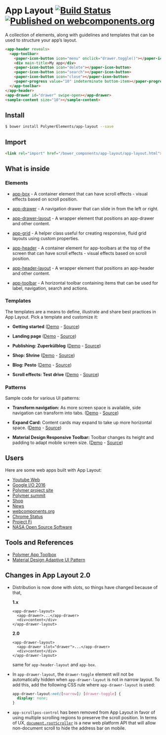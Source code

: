 # App Layout [![Build Status](https://travis-ci.org/PolymerElements/app-layout.svg?branch=2.0-preview)](https://travis-ci.org/PolymerElements/app-layout) [![Published on webcomponents.org](https://img.shields.io/badge/webcomponents.org-published-blue.svg)](https://beta.webcomponents.org/element/PolymerElements/app-layout)

A collection of elements, along with guidelines and templates that can be used to structure your app’s layout.

<!---
```
<custom-element-demo height="368">
  <template>
    <script src="../webcomponentsjs/webcomponents-loader.min.js"></script>
    <link rel="import" href="app-drawer/app-drawer.html">
    <link rel="import" href="app-header/app-header.html">
    <link rel="import" href="app-toolbar/app-toolbar.html">
    <link rel="import" href="demo/sample-content.html">
    <link rel="import" href="../iron-flex-layout/iron-flex-layout.html">
    <link rel="import" href="../iron-icons/iron-icons.html">
    <link rel="import" href="../paper-icon-button/paper-icon-button.html">
    <link rel="import" href="../paper-progress/paper-progress.html">
    <custom-style>
      <style is="custom-style">
        html, body {
          margin: 0;
          font-family: 'Roboto', 'Noto', sans-serif;
          -webkit-font-smoothing: antialiased;
          background: #f1f1f1;
          max-height: 368px;
        }
        app-toolbar {
          background-color: #4285f4;
          color: #fff;
        }

        paper-icon-button {
          --paper-icon-button-ink-color: white;
        }

        paper-icon-button + [main-title] {
          margin-left: 24px;
        }
        paper-progress {
          display: block;
          width: 100%;
          --paper-progress-active-color: rgba(255, 255, 255, 0.5);
          --paper-progress-container-color: transparent;
        }
        app-header {
          @apply --layout-fixed-top;
          color: #fff;
          --app-header-background-rear-layer: {
            background-color: #ef6c00;
          };
        }
        app-drawer {
          --app-drawer-scrim-background: rgba(0, 0, 100, 0.8);
          --app-drawer-content-container: {
            background-color: #B0BEC5;
          }
        }
        sample-content {
          padding-top: 64px;
        }
      </style>
    </custom-style>
    <next-code-block></next-code-block>
  </template>
</custom-element-demo>
```
-->
```html
<app-header reveals>
  <app-toolbar>
    <paper-icon-button icon="menu" onclick="drawer.toggle()"></paper-icon-button>
    <div main-title>My app</div>
    <paper-icon-button icon="delete"></paper-icon-button>
    <paper-icon-button icon="search"></paper-icon-button>
    <paper-icon-button icon="close"></paper-icon-button>
    <paper-progress value="10" indeterminate bottom-item></paper-progress>
  </app-toolbar>
</app-header>
<app-drawer id="drawer" swipe-open></app-drawer>
<sample-content size="10"></sample-content>
```

## Install

```bash
$ bower install PolymerElements/app-layout --save
```

## Import

```html
<link rel="import" href="/bower_components/app-layout/app-layout.html">
```

## What is inside

### Elements

- [app-box](/app-box) - A container element that can have scroll effects - visual effects based on scroll position.

- [app-drawer](/app-drawer) - A navigation drawer that can slide in from the left or right.

- [app-drawer-layout](/app-drawer-layout) - A wrapper element that positions an app-drawer and other content.

- [app-grid](/app-grid) - A helper class useful for creating responsive, fluid grid layouts using custom properties.

- [app-header](/app-header) - A container element for app-toolbars at the top of the screen that can have scroll effects - visual effects based on scroll position.

- [app-header-layout](/app-header-layout) - A wrapper element that positions an app-header and other content.

- [app-toolbar](/app-toolbar) - A horizontal toolbar containing items that can be used for label, navigation, search and actions.

### Templates

The templates are a means to define, illustrate and share best practices in App Layout. Pick a template and customize it:

- **Getting started**
([Demo](https://polymerelements.github.io/app-layout/templates/getting-started) - [Source](/templates/getting-started))

- **Landing page**
([Demo](https://polymerelements.github.io/app-layout/templates/landing-page) - [Source](/templates/landing-page))

- **Publishing: Zuperkülblog**
([Demo](https://polymerelements.github.io/app-layout/templates/publishing) - [Source](/templates/publishing))

- **Shop: Shrine**
([Demo](https://polymerelements.github.io/app-layout/templates/shrine) - [Source](/templates/shrine))

- **Blog: Pesto**
([Demo](https://polymerelements.github.io/app-layout/templates/pesto) - [Source](/templates/pesto))

- **Scroll effects: Test drive**
([Demo](https://polymerelements.github.io/app-layout/templates/test-drive) - [Source](/templates/test-drive))

### Patterns

Sample code for various UI patterns:

- **Transform navigation:**
As more screen space is available, side navigation can transform into tabs.
([Demo](https://www.webcomponents.org/element/PolymerElements/app-layout/demo/patterns/transform-navigation/index.html) - [Source](/patterns/transform-navigation/x-app.html))

- **Expand Card:**
Content cards may expand to take up more horizontal space.
([Demo](https://www.webcomponents.org/element/PolymerElements/app-layout/demo/patterns/expand-card/index.html) - [Source](/patterns/expand-card/index.html))

- **Material Design Responsive Toolbar:**
Toolbar changes its height and padding to adapt mobile screen size.
([Demo](https://www.webcomponents.org/element/PolymerElements/app-layout/demo/patterns/md-responsive-toolbar/index.html) - [Source](/patterns/md-responsive-toolbar/index.html))

## Users

Here are some web apps built with App Layout:

- [Youtube Web](https://www.youtube.com/new)
- [Google I/O 2016](https://events.google.com/io2016/)
- [Polymer project site](https://www.polymer-project.org/summit)
- [Polymer summit](https://www.polymer-project.org/summit)
- [Shop](https://shop.polymer-project.org)
- [News](https://news.polymer-project.org)
- [webcomponents.org](https://www.webcomponents.org/)
- [Chrome Status](https://www.chromestatus.com/)
- [Project Fi](https://fi.google.com/about/)
- [NASA Open Source Software](https://code.nasa.gov/)

## Tools and References

- [Polymer App Toolbox](https://www.polymer-project.org/2.0/toolbox/)
- [Material Design Adaptive UI Pattern](https://www.google.com/design/spec/layout/adaptive-ui.html#adaptive-ui-patterns)

## Changes in App Layout 2.0

- Distribution is now done with slots, so things have changed because of that,

  **1.x**
  ```
  <app-drawer-layout>
    <app-drawer>...</app-drawer>
    <div>content</div>
  </app-drawer-layout>
  ```
  **2.0**
  ```
  <app-drawer-layout>
    <app-drawer slot="drawer">...</app-drawer>
    <div>content</div>
  </app-drawer-layout>
  ```

  same for `app-header-layout` and `app-box`.
- In `app-drawer-layout`, the `drawer-toggle` element will not be automatically hidden
when `app-drawer-layout` is not in narrow layout. To add this, add the following CSS rule where
`app-drawer-layout` is used:

  ```css
  app-drawer-layout:not([narrow]) [drawer-toggle] {
    display: none;
  }
  ```
- `app-scrollpos-control` has been removed from App Layout in favor of using multiple scrolling regions to preserve the scroll position. In terms of UX, [`document.rootScroller`](https://github.com/bokand/NonDocumentRootScroller) is a new web platform API that will allow non-document scroll to hide the address bar on mobile.
